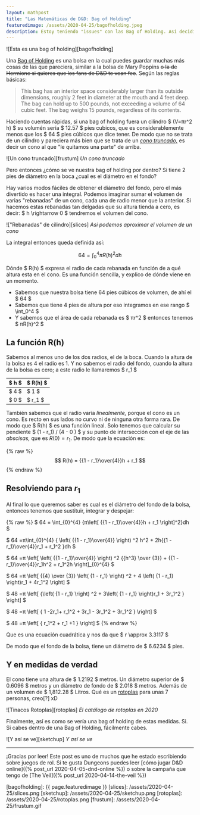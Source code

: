 ```yaml
---
layout: mathpost
title: "Las Matemáticas de D&D: Bag of Holding"
featuredimage: /assets/2020-04-25/bagofholding.jpeg
description: Estoy teniendo "issues" con las Bag of Holding. Así decidí decifrár ¿Cómo se vería una por dentro?
---
```


![Esta es una bag of holding][bagofholding]

Una [Bag of Holding](https://www.dndbeyond.com/magic-items/bag-of-holding) es una bolsa en la cual puedes guardar muchas más cosas de las que pareciera, similar a la bolsa de Mary Poppins ~~o la de Hermione si quieres que los fans de D&D te vean feo~~. Según las reglas básicas:

<!--more-->

> This bag has an interior space considerably larger than its outside dimensions, roughly 2 feet in diameter at the mouth and 4 feet deep. The bag can hold up to 500 pounds, not exceeding a volume of 64 cubic feet. The bag weighs 15 pounds, regardless of its contents.

Haciendo cuentas rápidas, si una bag of holding fuera un cilindro $ (V=πr^2 h) $ su volumén sería $ 12.57 $ pies cubicos, que es considerablemente menos que los $ 64 $ pies cúbicos que dice tener. De modo que no se trata de un cilindro y pareciera más bien que se trata de un [_cono truncado,_](https://mathworld.wolfram.com/ConicalFrustum.html) es decir un cono al que "le quitamos una parte" de arriba.

![Un cono truncado][frustum]
_Un cono truncado_

Pero entonces ¿cómo se ve nuestra bag of holding por dentro? Si tiene 2 pies de diámetro en la boca ¿cual es el diámetro en el fondo?

Hay varios modos fáciles de obtener el diámetro del fondo, pero el más divertido es hacer una integral. Podemos imaginar sumar el volumen de varias "rebanadas" de un cono, cada una de radio menor que la anterior. Si hacemos estas rebanadas tan delgadas que su altura tienda a cero, es decir: $ h \rightarrow 0 $ tendremos el volumen del cono.

!["Rebanadas" de cilindro][slices]
_Así podemos aproximar el volumen de un cono_

La integral entonces queda definida así:

$$ 64 = \int_{0}^{4} {πR(h)^2}dh $$

Dónde $ R(h) $ expresa el radio de cada rebanada en función de a qué altura esta en el cono. Es una función sencilla, y explico de dónde viene en un momento.

- Sabemos que nuestra bolsa tiene 64 pies cúbicos de volumen, de ahí el $ 64 $
- Sabemos que tiene 4 pies de altura por eso integramos en ese rango $ \int_0^4 $
- Y sabemos que el área de cada rebanada es $ πr^2 $ entonces tenemos $ πR(h)^2 $

## La función R(h)

Sabemos al menos uno de los dos radios, el de la boca. Cuando la altura de la bolsa es 4 el radio es 1. Y no sabemos el radio del fondo, cuando la altura de la bolsa es cero; a este radio le llamaremos $ r_1 $

| $ h $ | $ R(h) $ |
|-------|----------|
| $ 4 $ |   $ 1  $ |
| $ 0 $ |   $ r_1 $ |


También sabemos que el radio varía _linealmente,_ porque el cono es un cono. Es recto en sus lados no curvo ni de ninguna otra forma rara. De modo que $ R(h) $ es una función lineal. Solo tenemos que calcular su pendiente $ (1 - r_1) / (4 - 0 ) $ y su punto de intersección con el eje de las _abscisas,_ que es  $R(0) = r_1$. De modo que la ecuación es:

{% raw %}
$$ R(h) = {{1 - r_1}\over{4}}h + r_1 $$
{% endraw %}

## Resolviendo para $r_1$

Al final lo que queremos saber es cual es el diámetro del fondo de la bolsa, entonces tenemos que sustituir, integrar y despejar:

{% raw %}
\$
64 = \int_{0}^{4} {π\left[ {{1 - r_1}\over{4}}h + r_1 \right]^2}dh
\$

\$
64 =π\int_{0}^{4} { \left( {{1 - r_1}\over{4}}  \right)  ^2 h^2  + 2h{{1 - r_1}\over{4}}r_1   + r_1^2 }dh
\$

\$
64 =π  \left[ \left( {{1 - r_1}\over{4}} \right) ^2 {{h^3} \over {3}}  + {{1 - r_1}\over{4}}r_1h^2   + r_1^2h  \right]_{0}^{4}
\$

\$
64 =π  \left[ {{4} \over {3}} \left( {1 - r_1} \right) ^2   + 4 \left( {1 - r_1} \right)r_1   + 4r_1^2  \right]
\$

\$
48 =π  \left[ {\left( {1 - r_1} \right) ^2   +  3\left( {1 - r_1} \right)r_1   + 3r_1^2 }  \right]
\$

\$
48 =π  \left[ { 1 -2r_1+ r_1^2  +  3r_1 - 3r_1^2   + 3r_1^2 }  \right]
\$

\$
48 =π  \left[ { r_1^2 + r_1 +1 }  \right]
\$
{% endraw %}

Que es una ecuación cuadrática y nos da que $ r \approx 3.3117 $

De modo que el fondo de la bolsa, tiene un diámetro de $ 6.6234 $ pies.

## Y en medidas de verdad

El cono tiene una altura de $ 1.2192 $ metros. Un diámetro superior de $ 0.6096 $ metros y un diámetro de fondo de $ 2.018 $ metros. Además de un volumen de $ 1,812.28 $ Litros. Qué es un [rotoplas](https://rotoplas.com.mx) para unas 7 personas, creo\[?\] xD

![Tinacos Rotoplas][rotoplas]
_El catálogo de rotoplas en 2020_

Finalmente, así es como se vería una bag of holding de estas medidas. Si. Si cabes dentro de una Bag of Holding, fácilmente cabes.

![Y así se ve][sketchup]
_Y así se ve_

---

¡Gracias por leer! Este post es uno de muchos que he estado escribiendo sobre juegos de rol. Si te gusta Dungeons puedes leer [cómo jugar D&D online]({% post_url 2020-04-05-dnd-online %}) o sobre la campaña que tengo de [The Veil]({% post_url 2020-04-14-the-veil %})

[bagofholding]: {{ page.featuredimage }}
[slices]: /assets/2020-04-25/slices.png
[sketchup]: /assets/2020-04-25/sketchup.png
[rotoplas]: /assets/2020-04-25/rotoplas.png
[frustum]: /assets/2020-04-25/frustum.gif
